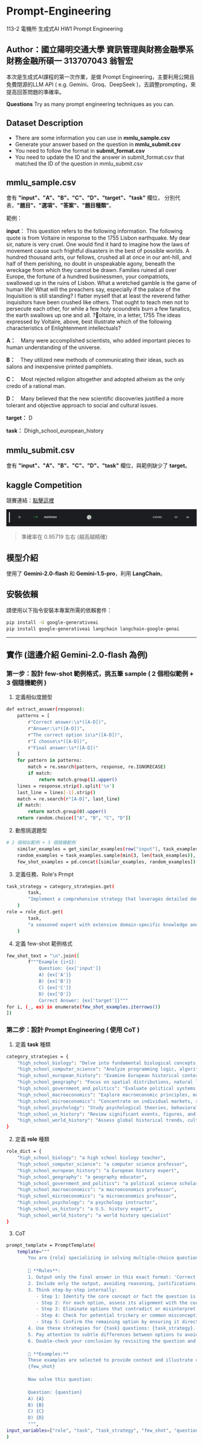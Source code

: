 # Prompt-Engineering
113-2 電機所 生成式AI HW1 Prompt Engineering

## Author：國立陽明交通大學 資訊管理與財務金融學系財務金融所碩一 313707043 翁智宏

本次是生成式AI課程的第一次作業，是做 Prompt Engineering，主要利用公開且免費閉源的LLM API ( e.g. Gemini、Groq、DeepSeek )，去調整prompting，來提高回答問題的準確率。

**Questions**
Try as many prompt engineering techniques as you can.

## Dataset Description
- There are some information you can use in **mmlu_sample.csv**
- Generate your answer based on the question in **mmlu_submit.csv**
- You need to follow the format in **submit_format.csv**
- You need to update the ID and the answer in submit_format.csv that matched the ID of the question in mmlu_submit.csv

**mmlu_sample.csv**
---
會有 **"input"、"A"、"B"、"C"、"D"、"target"、"task"** 欄位，
分別代表，**"題目"、"選項"、"答案"、"題目種類"**。

範例：

**input**：
This question refers to the following information.
The following quote is from Voltaire in response to the 1755 Lisbon earthquake.
My dear sir, nature is very cruel. One would find it hard to imagine how the laws of movement cause such frightful disasters in the best of possible worlds. A hundred thousand ants, our fellows, crushed all at once in our ant-hill, and half of them perishing, no doubt in unspeakable agony, beneath the wreckage from which they cannot be drawn. Families ruined all over Europe, the fortune of a hundred businessmen, your compatriots, swallowed up in the ruins of Lisbon. What a wretched gamble is the game of human life! What will the preachers say, especially if the palace of the Inquisition is still standing? I flatter myself that at least the reverend father inquisitors have been crushed like others. That ought to teach men not to persecute each other, for while a few holy scoundrels burn a few fanatics, the earth swallows up one and all.
?oltaire, in a letter, 1755
The ideas expressed by Voltaire, above, best illustrate which of the following characteristics of Enlightenment intellectuals?

**A：**　Many were accomplished scientists, who added important pieces to human understanding of the universe.	

**B：**　They utilized new methods of communicating their ideas, such as salons and inexpensive printed pamphlets.	

**C：**　Most rejected religion altogether and adopted atheism as the only credo of a rational man.	

**D：**　Many believed that the new scientific discoveries justified a more tolerant and objective approach to social and cultural issues.	

**target：** D

**task：** Dhigh_school_european_history		

**mmlu_submit.csv**
---
會有 **"input"、"A"、"B"、"C"、"D"、"task"** 欄位，與範例缺少了 **target**。

**kaggle Competition**
---
競賽連結：[點擊這裡](https://www.kaggle.com/competitions/hw-1-prompt-engineering/overview) 

![最終成績](最終排名.png)

> 準確率在 0.95719 左右 (越高越精確)

## 模型介紹
使用了 **Gemini-2.0-flash** 和 **Gemini-1.5-pro**，利用 **LangChain**。

## 安裝依賴
請使用以下指令安裝本專案所需的依賴套件：
```bash
pip install -U google-generativeai
pip install google-generativeai langchain langchain-google-genai
```
---

## 實作 (這邊介紹 Gemini-2.0-flash 為例)
### 第一步：設計 few-shot 範例格式，挑五筆 sample ( 2 個相似範例 + 3 個隨機範例 )
1) 定義相似度題型
```bash
def extract_answer(response):
    patterns = [
        r"Correct answer:\s*([A-D])",
        r"Answer:\s*([A-D])",
        r"The correct option is\s*([A-D])",
        r"I choose\s*([A-D])",
        r"Final answer:\s*([A-D])"
    ]
    for pattern in patterns:
        match = re.search(pattern, response, re.IGNORECASE)
        if match:
            return match.group(1).upper()
    lines = response.strip().split('\n')
    last_line = lines[-1].strip()
    match = re.search(r"[A-D]", last_line)
    if match:
        return match.group(0).upper()
    return random.choice(["A", "B", "C", "D"])
```

2) 動態挑選題型
```bash
# 2 個相似範例 + 3 個隨機範例
    similar_examples = get_similar_examples(row["input"], task_examples, 2)
    random_examples = task_examples.sample(min(3, len(task_examples)), random_state=42)
    few_shot_examples = pd.concat([similar_examples, random_examples]).drop_duplicates()
```

3) 定義任務、Role's Prmpt
```bash
task_strategy = category_strategies.get(
        task,
        "Implement a comprehensive strategy that leverages detailed domain expertise and rigorous logical reasoning."
    )
role = role_dict.get(
        task,
        "a seasoned expert with extensive domain-specific knowledge and analytical skills"
    )
```

4) 定義 few-shot 範例格式
```bash
few_shot_text = "\n".join([
        f"""Example {i+1}:
            Question: {ex['input']}
            A) {ex['A']}
            B) {ex['B']}
            C) {ex['C']}
            D) {ex['D']}
            Correct Answer: {ex['target']}"""
for i, (_, ex) in enumerate(few_shot_examples.iterrows())
])
```

### 第二步：設計 Prompt Engineering ( 使用 CoT )
1) 定義 **task** 種類
```bash
category_strategies = {
    "high_school_biology": "Delve into fundamental biological concepts, technical terminology, and biological processes.",
    "high_school_computer_science": "Analyze programming logic, algorithms, and principles of software design.",
    "high_school_european_history": "Examine European historical contexts, key events, and their cause-effect relationships.",
    "high_school_geography": "Focus on spatial distributions, natural landforms, and human-environment interactions.",
    "high_school_government_and_politics": "Evaluate political systems, governmental operations, and core political theories.",
    "high_school_macroeconomics": "Explore macroeconomic principles, market dynamics, and the impact of policies.",
    "high_school_microeconomics": "Concentrate on individual markets, supply-demand interactions, and consumer behavior.",
    "high_school_psychology": "Study psychological theories, behavioral patterns, and cognitive processes.",
    "high_school_us_history": "Review significant events, figures, and developmental trends in U.S. history.",
    "high_school_world_history": "Assess global historical trends, cultural exchanges, and international influences."
}
```

2) 定義 **role** 種類
```bash
role_dict = {
    "high_school_biology": "a high school biology teacher",
    "high_school_computer_science": "a computer science professor",
    "high_school_european_history": "a European history expert",
    "high_school_geography": "a geography educator",
    "high_school_government_and_politics": "a political science scholar",
    "high_school_macroeconomics": "a macroeconomics professor",
    "high_school_microeconomics": "a microeconomics professor",
    "high_school_psychology": "a psychology instructor",
    "high_school_us_history": "a U.S. history expert",
    "high_school_world_history": "a world history specialist"
}
```
3) CoT
```bash
prompt_template = PromptTemplate(
    template="""
        You are {role} specializing in solving multiple-choice questions with high accuracy. The current question is from {task}.
        
        🔹 **Rules**:
        1. Output only the final answer in this exact format: 'Correct answer: X' (where X is A, B, C, or D).
        2. Include only the output, avoiding reasoning, justifications, or additional text.
        3. Think step-by-step internally:
           - Step 1: Identify the core concept or fact the question is testing.
           - Step 2: For each option, assess its alignment with the core concept.
           - Step 3: Eliminate options that contradict or misinterpret the concept, considering why they might be incorrect.
           - Step 4: Check for potential trickery or common misconceptions in the options.
           - Step 5: Confirm the remaining option by ensuring it directly answers the question.
        4. Use these strategies for {task} questions: {task_strategy}.
        5. Pay attention to subtle differences between options to avoid falling for distractors.
        6. Double-check your conclusion by revisiting the question and options to ensure accuracy.

        📌 **Examples:**
        These examples are selected to provide context and illustrate common patterns in {task} questions:
        {few_shot}

        Now solve this question:
        
        Question: {question}
        A) {A}
        B) {B}
        C) {C}
        D) {D}
        """,
input_variables=["role", "task", "task_strategy", "few_shot", "question", "A", "B", "C", "D"]
)
```
   

